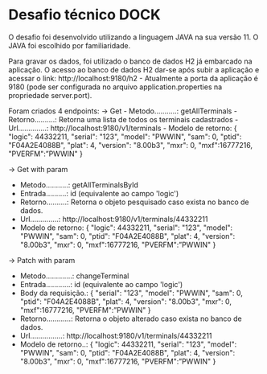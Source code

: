 # Desafio técnico DOCK
O desafio foi desenvolvido utilizando a linguagem JAVA na sua versão 11. O JAVA foi escolhido por familiaridade.

Para gravar os dados, foi utilizado o banco de dados H2 já embarcado na aplicação. O acesso ao banco de dados H2 dar-se após subir a aplicação e acessar o link: http://localhost:9180/h2 - Atualmente a porta da aplicação é 9180 (pode ser configurada no arquivo application.properties na propriedade server.port).

Foram criados 4 endpoints:
-> Get
    - Metodo...........: getAllTerminals
    - Retorno..........: Retorna uma lista de todos os terminais cadastrados
    - Url..............: http://localhost:9180/v1/terminals
    - Modelo de retorno:
      {
        "logic": 44332211,
        "serial": "123",
        "model": "PWWIN",
        "sam": 0,
        "ptid": "F04A2E4088B",
        "plat": 4,
        "version": "8.00b3",
        "mxr": 0,
        "mxf":16777216,
        "PVERFM":”PWWIN"
      }
      
-> Get with param
  - Metodo...........: getAllTerminalsById
  - Entrada..........: id (equivalente ao campo 'logic')
  - Retorno..........: Retorna o objeto pesquisado caso exista no banco de dados.
  - Url..............: http://localhost:9180/v1/terminals/44332211
  - Modelo de retorno:
      {
        "logic": 44332211,
        "serial": "123",
        "model": "PWWIN",
        "sam": 0,
        "ptid": "F04A2E4088B",
        "plat": 4,
        "version": "8.00b3",
        "mxr": 0,
        "mxf":16777216,
        "PVERFM":”PWWIN"
      }
      
-> Patch with param
  - Metodo.............: changeTerminal
  - Entrada............: id (equivalente ao campo 'logic')
  - Body da requisição.:
      {
        "serial": "123",
        "model": "PWWIN",
        "sam": 0,
        "ptid": "F04A2E4088B",
        "plat": 4,
        "version": "8.00b3",
        "mxr": 0,
        "mxf":16777216,
        "PVERFM":”PWWIN"
      }
  - Retorno............: Retorna o objeto alterado caso exista no banco de dados.
  - Url................: http://localhost:9180/v1/terminals/44332211
  - Modelo de retorno..:
      {
        "logic": 44332211,
        "serial": "123",
        "model": "PWWIN",
        "sam": 0,
        "ptid": "F04A2E4088B",
        "plat": 4,
        "version": "8.00b3",
        "mxr": 0,
        "mxf":16777216,
        "PVERFM":”PWWIN"
      }
